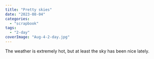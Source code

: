 ```yaml
---
title: "Pretty skies"
date: "2023-08-04"
categories: 
  - "scrapbook"
tags: 
  - "2-day"
coverImage: "Aug-4-2-day.jpg"
---
```

<!--more-->

The weather is extremely hot, but at least the sky has been nice lately.
